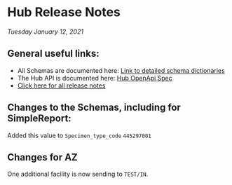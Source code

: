 #  Hub Release Notes

*Tuesday January 12, 2021*

## General useful links:

- All Schemas are documented here:  [Link to detailed schema dictionaries](../schema_documentation)
- The Hub API is documented here: [Hub OpenApi Spec](../openapi.yml)
- [Click here for all release notes](../releases)

## Changes to the Schemas, including for SimpleReport:

Added this value to `Specimen_type_code`
`445297001`

## Changes for AZ

One additional facility is now sending to `TEST/IN`.
